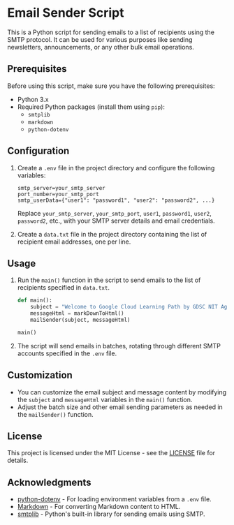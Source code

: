 # Email Sender Script

This is a Python script for sending emails to a list of recipients using the SMTP protocol. It can be used for various purposes like sending newsletters, announcements, or any other bulk email operations.

## Prerequisites

Before using this script, make sure you have the following prerequisites:

- Python 3.x
- Required Python packages (install them using `pip`):
  - `smtplib`
  - `markdown`
  - `python-dotenv`

## Configuration

1. Create a `.env` file in the project directory and configure the following variables:

   ```
   smtp_server=your_smtp_server
   port_number=your_smtp_port
   smtp_userData={"user1": "password1", "user2": "password2", ...}
   ```

   Replace `your_smtp_server`, `your_smtp_port`, `user1`, `password1`, `user2`, `password2`, etc., with your SMTP server details and email credentials.

2. Create a `data.txt` file in the project directory containing the list of recipient email addresses, one per line.

## Usage

1. Run the `main()` function in the script to send emails to the list of recipients specified in `data.txt`.

   ```python
   def main():
       subject = "Welcome to Google Cloud Learning Path by GDSC NIT Agartala!"
       messageHtml = markDownToHtml()
       mailSender(subject, messageHtml)

   main()
   ```

2. The script will send emails in batches, rotating through different SMTP accounts specified in the `.env` file.

## Customization

- You can customize the email subject and message content by modifying the `subject` and `messageHtml` variables in the `main()` function.
- Adjust the batch size and other email sending parameters as needed in the `mailSender()` function.

## License

This project is licensed under the MIT License - see the [LICENSE](LICENSE) file for details.

## Acknowledgments

- [python-dotenv](https://pypi.org/project/python-dotenv/) - For loading environment variables from a `.env` file.
- [Markdown](https://pypi.org/project/Markdown/) - For converting Markdown content to HTML.
- [smtplib](https://docs.python.org/3/library/smtplib.html) - Python's built-in library for sending emails using SMTP.

